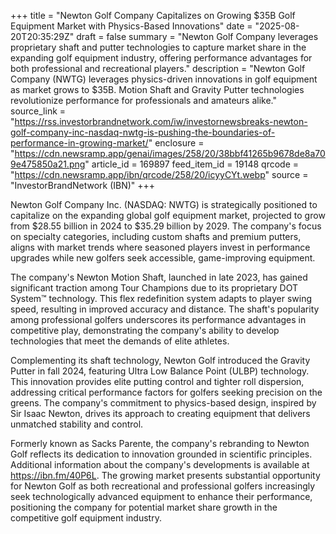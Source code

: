 +++
title = "Newton Golf Company Capitalizes on Growing $35B Golf Equipment Market with Physics-Based Innovations"
date = "2025-08-20T20:35:29Z"
draft = false
summary = "Newton Golf Company leverages proprietary shaft and putter technologies to capture market share in the expanding golf equipment industry, offering performance advantages for both professional and recreational players."
description = "Newton Golf Company (NWTG) leverages physics-driven innovations in golf equipment as market grows to $35B. Motion Shaft and Gravity Putter technologies revolutionize performance for professionals and amateurs alike."
source_link = "https://rss.investorbrandnetwork.com/iw/investornewsbreaks-newton-golf-company-inc-nasdaq-nwtg-is-pushing-the-boundaries-of-performance-in-growing-market/"
enclosure = "https://cdn.newsramp.app/genai/images/258/20/38bbf41265b9678de8a709e475850a21.png"
article_id = 169897
feed_item_id = 19148
qrcode = "https://cdn.newsramp.app/ibn/qrcode/258/20/icyyCYt.webp"
source = "InvestorBrandNetwork (IBN)"
+++

<p>Newton Golf Company Inc. (NASDAQ: NWTG) is strategically positioned to capitalize on the expanding global golf equipment market, projected to grow from $28.55 billion in 2024 to $35.29 billion by 2029. The company's focus on specialty categories, including custom shafts and premium putters, aligns with market trends where seasoned players invest in performance upgrades while new golfers seek accessible, game-improving equipment.</p><p>The company's Newton Motion Shaft, launched in late 2023, has gained significant traction among Tour Champions due to its proprietary DOT System™ technology. This flex redefinition system adapts to player swing speed, resulting in improved accuracy and distance. The shaft's popularity among professional golfers underscores its performance advantages in competitive play, demonstrating the company's ability to develop technologies that meet the demands of elite athletes.</p><p>Complementing its shaft technology, Newton Golf introduced the Gravity Putter in fall 2024, featuring Ultra Low Balance Point (ULBP) technology. This innovation provides elite putting control and tighter roll dispersion, addressing critical performance factors for golfers seeking precision on the greens. The company's commitment to physics-based design, inspired by Sir Isaac Newton, drives its approach to creating equipment that delivers unmatched stability and control.</p><p>Formerly known as Sacks Parente, the company's rebranding to Newton Golf reflects its dedication to innovation grounded in scientific principles. Additional information about the company's developments is available at <a href="https://ibn.fm/40P6L" rel="nofollow" target="_blank">https://ibn.fm/40P6L</a>. The growing market presents substantial opportunity for Newton Golf as both recreational and professional golfers increasingly seek technologically advanced equipment to enhance their performance, positioning the company for potential market share growth in the competitive golf equipment industry.</p>
